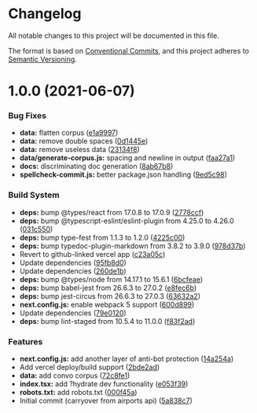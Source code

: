 # Changelog

All notable changes to this project will be documented in this file.

The format is based on [Conventional Commits][1], and this project adheres to
[Semantic Versioning][2].

# 1.0.0 (2021-06-07)

### Bug Fixes

- **data:** flatten corpus ([e1a9997][3])
- **data:** remove double spaces ([0d1445e][4])
- **data:** remove useless data ([23134f8][5])
- **data/generate-corpus.js:** spacing and newline in output ([faa27a1][6])
- **docs:** discriminating doc generation ([8ab67b8][7])
- **spellcheck-commit.js:** better package.json handling ([9ed5c98][8])

### Build System

- **deps:** bump @types/react from 17.0.8 to 17.0.9 ([2778ccf][9])
- **deps:** bump @typescript-eslint/eslint-plugin from 4.25.0 to 4.26.0
  ([031c550][10])
- **deps:** bump type-fest from 1.1.3 to 1.2.0 ([4225c00][11])
- **deps:** bump typedoc-plugin-markdown from 3.8.2 to 3.9.0 ([978d37b][12])
- Revert to github-linked vercel app ([c23a05c][13])
- Update dependencies ([95fb8d0][14])
- Update dependencies ([260de1b][15])
- **deps:** bump @types/node from 14.17.1 to 15.6.1 ([6bcfeae][16])
- **deps:** bump babel-jest from 26.6.3 to 27.0.2 ([e8fec6b][17])
- **deps:** bump jest-circus from 26.6.3 to 27.0.3 ([63632a2][18])
- **next.config.js:** enable webpack 5 support ([600d899][19])
- Update dependencies ([79e0120][20])
- **deps:** bump lint-staged from 10.5.4 to 11.0.0 ([f83f2ad][21])

### Features

- **next.config.js:** add another layer of anti-bot protection ([14a254a][22])
- Add vercel deploy/build support ([2bde2ad][23])
- **data:** add convo corpus ([72c8fe1][24])
- **index.tsx:** add ?hydrate dev functionality ([e053f39][25])
- **robots.txt:** add robots.txt ([000f45a][26])
- Initial commit (carryover from airports api) ([5a838c7][27])

[1]: https://conventionalcommits.org
[2]: https://semver.org
[3]:
  https://github.com/nhscc/barker.api.hscc.bdpa.org/commit/e1a99973d08192647dd24dfd6474f777ba821cbf
[4]:
  https://github.com/nhscc/barker.api.hscc.bdpa.org/commit/0d1445e1280beb0a2c68498fd3fd215dc62ed8c7
[5]:
  https://github.com/nhscc/barker.api.hscc.bdpa.org/commit/23134f873397b29acd5c716af2a64d136901338c
[6]:
  https://github.com/nhscc/barker.api.hscc.bdpa.org/commit/faa27a138df003c9e618fb4872591d65c4cc75b1
[7]:
  https://github.com/nhscc/barker.api.hscc.bdpa.org/commit/8ab67b8a8b17832b1fd93f8c93ab519b920c7d7f
[8]:
  https://github.com/nhscc/barker.api.hscc.bdpa.org/commit/9ed5c98f7619243946e96b93fd52b1ff446cf23a
[9]:
  https://github.com/nhscc/barker.api.hscc.bdpa.org/commit/2778ccffec8b4ad6af8e0652a4b16d0db1c9d127
[10]:
  https://github.com/nhscc/barker.api.hscc.bdpa.org/commit/031c550037b5e2ec85994af8c9fd739260037c74
[11]:
  https://github.com/nhscc/barker.api.hscc.bdpa.org/commit/4225c00ebe256ad8c83cd67629407c177983c372
[12]:
  https://github.com/nhscc/barker.api.hscc.bdpa.org/commit/978d37b6f70964aca7c2292dcac2e43be01454cc
[13]:
  https://github.com/nhscc/barker.api.hscc.bdpa.org/commit/c23a05c8f9b57e62c2e6aaf11aa381e27e2200a8
[14]:
  https://github.com/nhscc/barker.api.hscc.bdpa.org/commit/95fb8d0d1250274f6d799bed90cc281576628487
[15]:
  https://github.com/nhscc/barker.api.hscc.bdpa.org/commit/260de1b03b4f51f91a6676ee334b95dcec71e23e
[16]:
  https://github.com/nhscc/barker.api.hscc.bdpa.org/commit/6bcfeae5482893b2277a78fc0554abffceea86d3
[17]:
  https://github.com/nhscc/barker.api.hscc.bdpa.org/commit/e8fec6b6206afe048548d2eced427788aff7cb95
[18]:
  https://github.com/nhscc/barker.api.hscc.bdpa.org/commit/63632a2b01293505d5c260bb40f35ddda23161b8
[19]:
  https://github.com/nhscc/barker.api.hscc.bdpa.org/commit/600d8998592db3ed3f0760b94d72a2fdbccd0b7f
[20]:
  https://github.com/nhscc/barker.api.hscc.bdpa.org/commit/79e01202f79bfb3ede4d73cfcd91818da59bc608
[21]:
  https://github.com/nhscc/barker.api.hscc.bdpa.org/commit/f83f2adc1e08de013d06fecb24311bbc4b45b7ad
[22]:
  https://github.com/nhscc/barker.api.hscc.bdpa.org/commit/14a254afe0ad4aa9f423d7709932b2b22afd277e
[23]:
  https://github.com/nhscc/barker.api.hscc.bdpa.org/commit/2bde2ad212eb18918282d93cae75aafc71c6f394
[24]:
  https://github.com/nhscc/barker.api.hscc.bdpa.org/commit/72c8fe1ba70fa05eb97aacb109f873627fa95216
[25]:
  https://github.com/nhscc/barker.api.hscc.bdpa.org/commit/e053f390584350ebc3aeebf73f260e71ff3223ef
[26]:
  https://github.com/nhscc/barker.api.hscc.bdpa.org/commit/000f45a5c88dc6037c169172d8d7d1f734d09e62
[27]:
  https://github.com/nhscc/barker.api.hscc.bdpa.org/commit/5a838c7b6e14c64b60217dd3cbf1768065cc7454

